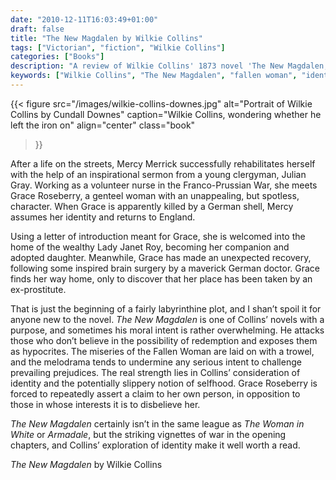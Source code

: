 ```yaml
---
date: "2010-12-11T16:03:49+01:00"
draft: false
title: "The New Magdalen by Wilkie Collins"
tags: ["Victorian", "fiction", "Wilkie Collins"]
categories: ["Books"]
description: "A review of Wilkie Collins' 1873 novel 'The New Magdalen,' following ex-prostitute Mercy Merrick who assumes the identity of Grace Roseberry during the Franco-Prussian War. Discover Collins' exploration of redemption and identity in this moral sensation novel."
keywords: ["Wilkie Collins", "The New Magdalen", "fallen woman", "identity theft", "Franco-Prussian War", "redemption novel", "sensation fiction", "Victorian morality"]
---
```


{{< figure
  src="/images/wilkie-collins-downes.jpg"
  alt="Portrait of Wilkie Collins by Cundall Downes"
  caption="Wilkie Collins, wondering whether he left the iron on"
  align="center"
  class="book"
>}}

After a life on the streets, Mercy Merrick successfully rehabilitates herself with the help of an inspirational sermon from a young clergyman, Julian Gray.  Working as a volunteer nurse in the Franco-Prussian War, she meets Grace Roseberry, a genteel woman with an unappealing, but spotless, character. When Grace is apparently killed by a German shell, Mercy assumes her identity and returns to England.  

Using a letter of introduction meant for Grace, she is welcomed into the home of the wealthy Lady Janet Roy, becoming her companion and adopted daughter. Meanwhile, Grace has made an unexpected recovery, following some inspired brain surgery by a maverick German doctor. Grace finds her way home, only to discover that her place has been taken by an ex-prostitute.

That is just the beginning of a fairly labyrinthine plot, and I shan’t spoil it for anyone new to the novel. _The New Magdalen_ is one of Collins’ novels with a purpose, and sometimes his moral intent is rather overwhelming. He attacks those who don’t believe in the possibility of redemption and exposes them as hypocrites.  The miseries of the Fallen Woman are laid on with a trowel, and the melodrama tends to undermine any serious intent to challenge prevailing prejudices. The real strength lies in Collins’ consideration of identity and the potentially slippery notion of selfhood. Grace Roseberry is forced to repeatedly assert a claim to her own person, in opposition to those in whose interests it is to disbelieve her.

_The New Magdalen_ certainly isn’t in the same league as _The Woman in White_ or _Armadale_, but the striking vignettes of war in the opening chapters, and Collins’ exploration of identity make it well worth a read.

_The New Magdalen_ by Wilkie Collins